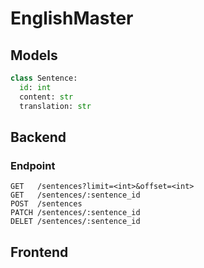 # EnglishMaster


## Models

```python
class Sentence:
  id: int
  content: str
  translation: str
```


## Backend

### Endpoint

```
GET   /sentences?limit=<int>&offset=<int>
GET   /sentences/:sentence_id
POST  /sentences
PATCH /sentences/:sentence_id
DELET /sentences/:sentence_id
```


## Frontend
